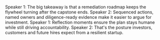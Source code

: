 Speaker 1: The big takeaway is that a remediation roadmap keeps the flywheel turning after the capstone ends.
Speaker 2: Sequenced actions, named owners and diligence-ready evidence make it easier to argue for investment.
Speaker 1: Reflection moments ensure the plan stays humane while still driving accountability.
Speaker 2: That's the posture investors, customers and future hires expect from a resilient startup.
